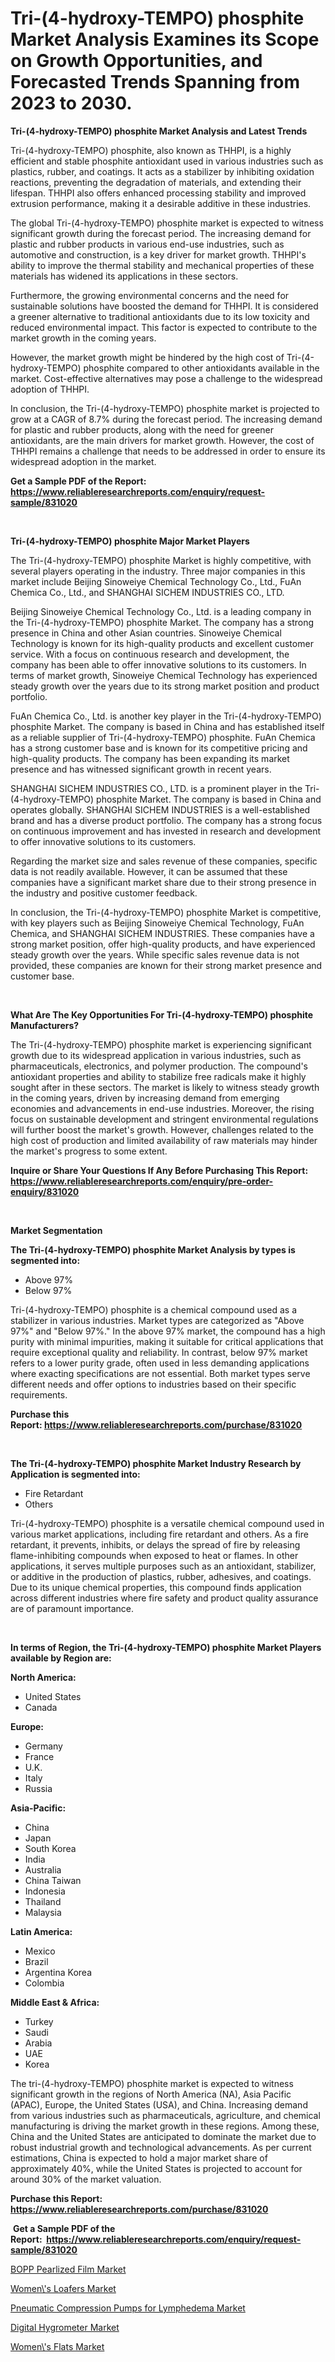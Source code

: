 <p><h1>Tri-(4-hydroxy-TEMPO) phosphite Market Analysis Examines its Scope on Growth Opportunities, and Forecasted Trends Spanning from 2023 to 2030.</h1></p><p><strong>Tri-(4-hydroxy-TEMPO) phosphite Market Analysis and Latest Trends</strong></p>
<p><p>Tri-(4-hydroxy-TEMPO) phosphite, also known as THHPI, is a highly efficient and stable phosphite antioxidant used in various industries such as plastics, rubber, and coatings. It acts as a stabilizer by inhibiting oxidation reactions, preventing the degradation of materials, and extending their lifespan. THHPI also offers enhanced processing stability and improved extrusion performance, making it a desirable additive in these industries.</p><p>The global Tri-(4-hydroxy-TEMPO) phosphite market is expected to witness significant growth during the forecast period. The increasing demand for plastic and rubber products in various end-use industries, such as automotive and construction, is a key driver for market growth. THHPI's ability to improve the thermal stability and mechanical properties of these materials has widened its applications in these sectors.</p><p>Furthermore, the growing environmental concerns and the need for sustainable solutions have boosted the demand for THHPI. It is considered a greener alternative to traditional antioxidants due to its low toxicity and reduced environmental impact. This factor is expected to contribute to the market growth in the coming years.</p><p>However, the market growth might be hindered by the high cost of Tri-(4-hydroxy-TEMPO) phosphite compared to other antioxidants available in the market. Cost-effective alternatives may pose a challenge to the widespread adoption of THHPI.</p><p>In conclusion, the Tri-(4-hydroxy-TEMPO) phosphite market is projected to grow at a CAGR of 8.7% during the forecast period. The increasing demand for plastic and rubber products, along with the need for greener antioxidants, are the main drivers for market growth. However, the cost of THHPI remains a challenge that needs to be addressed in order to ensure its widespread adoption in the market.</p></p>
<p><strong>Get a Sample PDF of the Report:&nbsp; <a href="https://www.reliableresearchreports.com/enquiry/request-sample/831020">https://www.reliableresearchreports.com/enquiry/request-sample/831020</a></strong></p>
<p>&nbsp;</p>
<p><strong>Tri-(4-hydroxy-TEMPO) phosphite Major Market Players</strong></p>
<p><p>The Tri-(4-hydroxy-TEMPO) phosphite Market is highly competitive, with several players operating in the industry. Three major companies in this market include Beijing Sinoweiye Chemical Technology Co., Ltd., FuAn Chemica Co., Ltd., and SHANGHAI SICHEM INDUSTRIES CO., LTD.</p><p>Beijing Sinoweiye Chemical Technology Co., Ltd. is a leading company in the Tri-(4-hydroxy-TEMPO) phosphite Market. The company has a strong presence in China and other Asian countries. Sinoweiye Chemical Technology is known for its high-quality products and excellent customer service. With a focus on continuous research and development, the company has been able to offer innovative solutions to its customers. In terms of market growth, Sinoweiye Chemical Technology has experienced steady growth over the years due to its strong market position and product portfolio.</p><p>FuAn Chemica Co., Ltd. is another key player in the Tri-(4-hydroxy-TEMPO) phosphite Market. The company is based in China and has established itself as a reliable supplier of Tri-(4-hydroxy-TEMPO) phosphite. FuAn Chemica has a strong customer base and is known for its competitive pricing and high-quality products. The company has been expanding its market presence and has witnessed significant growth in recent years.</p><p>SHANGHAI SICHEM INDUSTRIES CO., LTD. is a prominent player in the Tri-(4-hydroxy-TEMPO) phosphite Market. The company is based in China and operates globally. SHANGHAI SICHEM INDUSTRIES is a well-established brand and has a diverse product portfolio. The company has a strong focus on continuous improvement and has invested in research and development to offer innovative solutions to its customers. </p><p>Regarding the market size and sales revenue of these companies, specific data is not readily available. However, it can be assumed that these companies have a significant market share due to their strong presence in the industry and positive customer feedback.</p><p>In conclusion, the Tri-(4-hydroxy-TEMPO) phosphite Market is competitive, with key players such as Beijing Sinoweiye Chemical Technology, FuAn Chemica, and SHANGHAI SICHEM INDUSTRIES. These companies have a strong market position, offer high-quality products, and have experienced steady growth over the years. While specific sales revenue data is not provided, these companies are known for their strong market presence and customer base.</p></p>
<p>&nbsp;</p>
<p><strong>What Are The Key Opportunities For Tri-(4-hydroxy-TEMPO) phosphite Manufacturers?</strong></p>
<p><p>The Tri-(4-hydroxy-TEMPO) phosphite market is experiencing significant growth due to its widespread application in various industries, such as pharmaceuticals, electronics, and polymer production. The compound's antioxidant properties and ability to stabilize free radicals make it highly sought after in these sectors. The market is likely to witness steady growth in the coming years, driven by increasing demand from emerging economies and advancements in end-use industries. Moreover, the rising focus on sustainable development and stringent environmental regulations will further boost the market's growth. However, challenges related to the high cost of production and limited availability of raw materials may hinder the market's progress to some extent.</p></p>
<p><strong>Inquire or Share Your Questions If Any Before Purchasing This Report: <a href="https://www.reliableresearchreports.com/enquiry/pre-order-enquiry/831020">https://www.reliableresearchreports.com/enquiry/pre-order-enquiry/831020</a></strong></p>
<p>&nbsp;</p>
<p><strong>Market Segmentation</strong></p>
<p><strong>The Tri-(4-hydroxy-TEMPO) phosphite Market Analysis by types is segmented into:</strong></p>
<p><ul><li>Above 97%</li><li>Below 97%</li></ul></p>
<p><p>Tri-(4-hydroxy-TEMPO) phosphite is a chemical compound used as a stabilizer in various industries. Market types are categorized as "Above 97%" and "Below 97%." In the above 97% market, the compound has a high purity with minimal impurities, making it suitable for critical applications that require exceptional quality and reliability. In contrast, below 97% market refers to a lower purity grade, often used in less demanding applications where exacting specifications are not essential. Both market types serve different needs and offer options to industries based on their specific requirements.</p></p>
<p><strong>Purchase this Report:&nbsp;<a href="https://www.reliableresearchreports.com/purchase/831020">https://www.reliableresearchreports.com/purchase/831020</a></strong></p>
<p>&nbsp;</p>
<p><strong>The Tri-(4-hydroxy-TEMPO) phosphite Market Industry Research by Application is segmented into:</strong></p>
<p><ul><li>Fire Retardant</li><li>Others</li></ul></p>
<p><p>Tri-(4-hydroxy-TEMPO) phosphite is a versatile chemical compound used in various market applications, including fire retardant and others. As a fire retardant, it prevents, inhibits, or delays the spread of fire by releasing flame-inhibiting compounds when exposed to heat or flames. In other applications, it serves multiple purposes such as an antioxidant, stabilizer, or additive in the production of plastics, rubber, adhesives, and coatings. Due to its unique chemical properties, this compound finds application across different industries where fire safety and product quality assurance are of paramount importance.</p></p>
<p>&nbsp;</p>
<p><strong>In terms of Region, the Tri-(4-hydroxy-TEMPO) phosphite Market Players available by Region are:</strong></p>
<p>
    <p> <strong> North America: </strong>
        <ul>
            <li>United States</li>
            <li>Canada</li>
        </ul>
        </p> 
    <p> <strong> Europe: </strong>
        <ul>
            <li>Germany</li>
            <li>France</li>
            <li>U.K.</li>
            <li>Italy</li>
            <li>Russia</li>
        </ul>
        </p> 
    <p> <strong> Asia-Pacific: </strong>
        <ul>
            <li>China</li>
            <li>Japan</li>
            <li>South Korea</li>
            <li>India</li>
            <li>Australia</li>
            <li>China Taiwan</li>
            <li>Indonesia</li>
            <li>Thailand</li>
            <li>Malaysia</li>
        </ul>
        </p> 
    <p> <strong> Latin America: </strong>
        <ul>
            <li>Mexico</li>
            <li>Brazil</li>
            <li>Argentina Korea</li>
            <li>Colombia</li>
        </ul>
        </p> 
    <p> <strong> Middle East & Africa: </strong>
        <ul>
            <li>Turkey</li>
            <li>Saudi</li>
            <li>Arabia</li>
            <li>UAE</li>
            <li>Korea</li>
        </ul>
    </p>
    </p>
<p><p>The tri-(4-hydroxy-TEMPO) phosphite market is expected to witness significant growth in the regions of North America (NA), Asia Pacific (APAC), Europe, the United States (USA), and China. Increasing demand from various industries such as pharmaceuticals, agriculture, and chemical manufacturing is driving the market growth in these regions. Among these, China and the United States are anticipated to dominate the market due to robust industrial growth and technological advancements. As per current estimations, China is expected to hold a major market share of approximately 40%, while the United States is projected to account for around 30% of the market valuation.</p></p>
<p><strong>Purchase this Report: <a href="https://www.reliableresearchreports.com/purchase/831020">https://www.reliableresearchreports.com/purchase/831020</a></strong></p>
<p>&nbsp;<strong>Get a Sample PDF of the Report:&nbsp;&nbsp;<a href="https://www.reliableresearchreports.com/enquiry/request-sample/831020">https://www.reliableresearchreports.com/enquiry/request-sample/831020</a></strong></p>
<p><strong></strong></p>
<p><p><a href="https://www.linkedin.com/pulse/bopp-pearlized-film-market-research-report-provides-thorough/">BOPP Pearlized Film Market</a></p><p><a href="https://medium.com/@rosm15203/women-s-loafers-market-comprehensive-assessment-by-type-application-and-geography-84a4e129b009">Women\'s Loafers Market</a></p><p><a href="https://www.linkedin.com/pulse/pneumatic-compression-pumps-lymphedema-market-research-report/">Pneumatic Compression Pumps for Lymphedema Market</a></p><p><a href="https://www.linkedin.com/pulse/digital-hygrometer-market-insights-players-forecast-till/">Digital Hygrometer Market</a></p><p><a href="https://medium.com/@maryg156987/women-s-flats-market-analysis-its-cagr-market-segmentation-and-global-industry-overview-0fec3a197eea">Women\'s Flats Market</a></p></p>